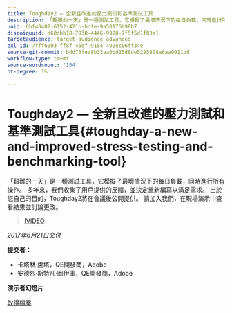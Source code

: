```yaml
---
title: Toughday2 — 全新且改進的壓力測試和基準測試工具
description: 「艱難的一天」是一種測試工具，它模擬了最壞情況下的每日負載，同時進行所有操作。 多年來，我們收集了用戶提供的反饋，並決定重新編寫以滿足需求。
uuid: 6bf40482-6152-421b-bdfe-9a50176b98b7
discoiquuid: d60dbb18-7938-4446-9928-7f5f5d1f83a1
targetaudience: target-audience advanced
exl-id: 7fff6003-ff8f-46df-9184-492ec06ff34e
source-git-commit: bdd73fea8b33aa0bd25d8de5295808a6aa9911bd
workflow-type: tm+mt
source-wordcount: '154'
ht-degree: 1%

---
```


# Toughday2 — 全新且改進的壓力測試和基準測試工具{#toughday-a-new-and-improved-stress-testing-and-benchmarking-tool}

「艱難的一天」是一種測試工具，它模擬了最壞情況下的每日負載，同時進行所有操作。 多年來，我們收集了用戶提供的反饋，並決定重新編寫以滿足需求。 出於您自己的目的，Toughday2將在會議後公開提供。 請加入我們，在現場演示中查看結果並討論更改。

>[!VIDEO](https://video.tv.adobe.com/v/18935/?quality=9)

*2017年6月21日交付*

**提交者：**

* 卡塔林·盧塔，QE開發商，Adobe
* 安德烈·斯特凡·圖伊庫，QE開發商，Adobe

**演示者幻燈片**

[取得檔案](assets/aem-gems-toughday2.pdf)
<!--
[Get back to the Overview](https://helpx.adobe.com/experience-manager/kt/eseminars/gems/aem-index.html)
-->
